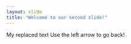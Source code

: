 ```yaml
---
layout: slide
title: "Welcome to our second slide!"
---
```

My replaced text
Use the left arrow to go back!
